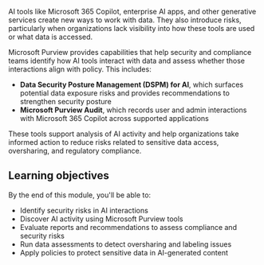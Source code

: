 AI tools like Microsoft 365 Copilot, enterprise AI apps, and other generative services create new ways to work with data. They also introduce risks, particularly when organizations lack visibility into how these tools are used or what data is accessed.

Microsoft Purview provides capabilities that help security and compliance teams identify how AI tools interact with data and assess whether those interactions align with policy. This includes:

- **Data Security Posture Management (DSPM) for AI**, which surfaces potential data exposure risks and provides recommendations to strengthen security posture
- **Microsoft Purview Audit**, which records user and admin interactions with Microsoft 365 Copilot across supported applications

These tools support analysis of AI activity and help organizations take informed action to reduce risks related to sensitive data access, oversharing, and regulatory compliance.

## Learning objectives

By the end of this module, you'll be able to:

- Identify security risks in AI interactions
- Discover AI activity using Microsoft Purview tools
- Evaluate reports and recommendations to assess compliance and security risks
- Run data assessments to detect oversharing and labeling issues
- Apply policies to protect sensitive data in AI-generated content

